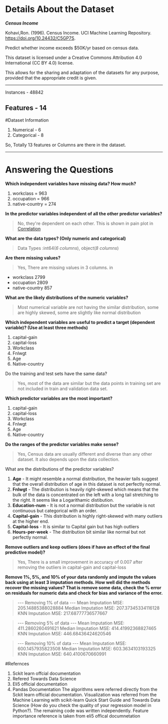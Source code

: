 # **Details About the Dataset**
 ***Census Income***

 Kohavi,Ron. (1996). Census Income. UCI Machine Learning Repository. https://doi.org/10.24432/C5GP7S.

Predict whether income exceeds $50K/yr based on census data.



This dataset is licensed under a Creative Commons Attribution 4.0 International (CC BY 4.0) license.

This allows for the sharing and adaptation of the datasets for any purpose, provided that the appropriate credit is given.

---

Instances - 48842

Features - 14
---
#Dataset Information
1.   Numerical - 6
2.   Categorical - 8

So, Totally 13 features or Columns  are there in the dataset.


---
# Answering the Questions

**Which independent variables have missing data? How much?**
1.   workclass = 963
2.   occupation = 966
3.   native-country = 274

**In the predictor variables independent of all the other predictor variables?**

> No, they're dependent on each other. This is shown in pain plot in [Correlation](#Correlation)


**What are the data types? (Only numeric and categorical)**

> Data Types :int64(*6 columns*), object(*8 columns*)

**Are there missing values?**
> Yes, There are missing values in 3 columns. in 
-  workclass         2799
-  occupation        2809
-  native-country     857
 

**What are the likely distributions of the numeric variables?**

> Most numerical variable are not having the similar distribution, some are highly skewed, some are slightly like normal distribution 


**Which independent variables are useful to predict a target (dependent variable)? (Use at least three methods)**

1. capital-gain
2. capital-loss
3. Workclass
4. Fnlwgt
5. Age
6. Native-country

Do the training and test sets have the same data?
> Yes, most of the data are similar but the data points in training set are not included in train and validation data set.

**Which predictor variables are the most important?**

1. capital-gain
2. capital-loss
3. Workclass
4. Fnlwgt
5. Age
6. Native-country

**Do the ranges of the predictor variables make sense?**

> Yes, Census data are usually different and diverse than any other dataset. It also depends upon the data collection.

What are the distributions of the predictor variables?

1.   **Age** - It might resemble a normal distribution, the heavier tails suggest that the overall distribution of age in this dataset is not perfectly normal.
2.   **Fnlwgt** - The distribution is heavily right-skewed which means that the bulk of the data is concentrated on the left with a long tail stretching to the right. It seems like a Logarithamic distibution.
3.   **Education-num** - It is not a normal distribution but the variable is not continuous but categorical with an order.
4.   **Capital-gain** - This distribution is highly right-skewed with many outliers at the higher end.
5.   **Capital-loss** - It is similar to Capital gain but has high outliers
6.   **Hours-per-week** - The distribution bit similar like normal but not perfectly normal.



**Remove outliers and keep outliers (does if have an effect of the final predictive model)?**

>Yes, There is a small improvement in accuracy of 0.007 after removing the outliers in capital-gain and capital-loss

**Remove 1%, 5%, and 10% of your data randomly and impute the values back using at least 3 imputation methods. How well did the methods recover the missing values?  That is remove some data, check the % error on residuals for numeric data and check for bias and variance of the error.**

> --- Removing 1% of data ---
Mean Imputation MSE: 205.14885388028884
Median Imputation MSE: 207.37345334116128
KNN Imputation MSE: 217.68777736577667


> --- Removing 5% of data ---
Mean Imputation MSE: 411.2860260491621
Median Imputation MSE: 414.41992368827465
KNN Imputation MSE: 446.68436424620546

>--- Removing 10% of data ---
Mean Imputation MSE: 600.1457935823508
Median Imputation MSE: 603.3634103193325
KNN Imputation MSE: 640.4100670660991

#Refernces
1. Sckit learn offcial documentation
2. Refered Towards Data Science
3. Eli5 official documentation
4. Pandas Documentation
The algorithms were referred directly from the Sckit learn official documentation. Visualization was referred from the Machine Learning with scikit-learn Quick Start Guide and Towards Data Science (How do you check the quality of your regression model in Python?). The remaining code was written independently. Feature importance reference is taken from eli5 offical documnetation





